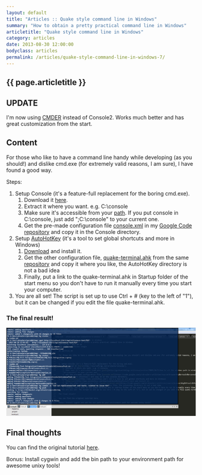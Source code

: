 ```yaml
---
layout: default
title: "Articles :: Quake style command line in Windows"
summary: "How to obtain a pretty practical command line in Windows"
articletitle: "Quake style command line in Windows"
category: articles
date: 2013-08-30 12:00:00
bodyclass: articles
permalink: /articles/quake-style-command-line-in-windows-7/
---
```


## {{ page.articletitle }} ##

## UPDATE ##

I'm now using [CMDER](http://cmder.net/) instead of Console2. Works much better and has great customization from the start.

## Content ##

For those who like to have a command line handy while developing (as you should!) and dislike cmd.exe (for extremely valid reasons, I am sure), I have found a good way.

Steps:

1. Setup Console (it's a feature-full replacement for the boring cmd.exe).
    1. Download it [here](http://sourceforge.net/projects/console/).
    1. Extract it where you want. e.g. C:\console
    1. Make sure it's accessible from your [path](http://geekswithblogs.net/renso/archive/2009/10/21/how-to-set-the-windows-path-in-windows-7.aspx). If you put console in C:\console, just add ";C:\console\" to your current one.
    1. Get the pre-made configuration file [console.xml](https://code.google.com/p/cdroulers-utilities/source/browse/#hg%2Ftools%2Fconsole) in my [Google Code repository](http://code.google.com/p/cdroulers-utilities/) and copy it in the Console directory.
1. Setup [AutoHotKey](http://www.autohotkey.com/) (it's a tool to set global shortcuts and more in Windows)
    1. [Download](http://www.autohotkey.com/download/AutoHotkeyInstall.exe) and install it.
	1. Get the other configuration file, [quake-terminal.ahk](https://code.google.com/p/cdroulers-utilities/source/browse/#hg%2Ftools%2Fconsole) from the same [repository](http://code.google.com/p/cdroulers-utilities/) and copy it where you like, the AutoHotKey directory is not a bad idea
	1. Finally, put a link to the quake-terminal.ahk in Startup folder of the start menu so you don't have to run it manually every time you start your computer.
1. You are all set! The script is set up to use Ctrl + # (key to the left of "1"), but it can be changed if you edit the file quake-terminal.ahk.

### The final result! ###
[![Screenshot of final look](/assets/quake-style.png)](/assets/quake-style.png)


## Final thoughts ##
You can find the original tutorial [here](http://geekswithblogs.net/renso/archive/2009/10/21/how-to-set-the-windows-path-in-windows-7.aspx).

Bonus: Install cygwin and add the bin path to your environment path for awesome unixy tools!